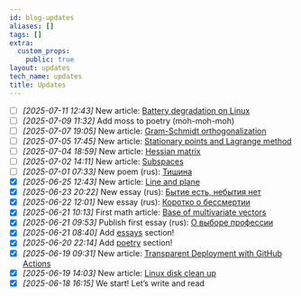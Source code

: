 ```yaml
---
id: blog-updates
aliases: []
tags: []
extra:
  custom_props:
    public: true
layout: updates
tech_name: updates
title: Updates
---
```

- [ ] *\[2025-07-11 12:43\]* New article: [Battery degradation on Linux](/articles/battery-degradation) 
- [ ] *\[2025-07-09 11:32\]* Add moss to poetry (moh-moh-moh) 
- [ ] *\[2025-07-07 19:05\]* New article: [Gram-Schmidt orthogonalization](/articles/gram-schmidt)
- [ ] *\[2025-07-05 17:45\]* New article: [Stationary points and Lagrange method](/articles/stationary-points-and-lagrange)
- [ ] *\[2025-07-04 18:59\]* New article: [Hessian matrix](/articles/hessian-matrix)
- [ ] *\[2025-07-02 14:11\]* New article: [Subspaces](/articles/subspaces) 
- [ ] *\[2025-07-01 07:33\]* New poem (rus): [Тишина](/poetry/silence) 
- [x] *\[2025-06-25 12:43\]* New article: [Line and plane](/articles/line-and-plane)
- [x] *\[2025-06-23 20:22\]* New essay (rus): [Бытие есть, небытия нет](/essays/genesis-exist-oblivion-notexist)
- [x] *\[2025-06-22 12:01\]* New essay (rus): [Коротко о бессмертии](/essays/briefly-about-immortality)
- [x] *\[2025-06-21 10:13\]* First math article: [Base of multivariate vectors](/articles/multivariate-vectors)
- [x] *\[2025-06-21 09:53\]* Publish first essay (rus): [О выборе профессии](/essays/career-choice)
- [x] *\[2025-06-21 08:40\]* Add [essays](/essays) section!
- [x] *\[2025-06-20 22:14\]* Add [poetry](/poetry/) section!
- [x] *\[2025-06-19 09:31\]* New article: [Transparent Deployment with GitHub Actions](/articles/deploy-gh-actions/)
- [x] *\[2025-06-19 14:03\]* New article: [Linux disk clean up](/articles/linux-clean-up/)
- [x] *\[2025-06-18 16:15\]* We start! Let’s write and read